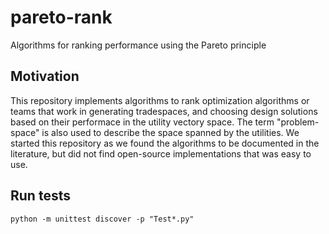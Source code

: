 # pareto-rank
Algorithms for ranking performance using the Pareto principle

## Motivation
This repository implements algorithms to rank optimization algorithms or teams that work in generating tradespaces, and choosing design solutions based on their performace in the utility vectory space. The term "problem-space" is also used to describe the space spanned by the utilities. We started this repository as we found the algorithms to be documented in the literature, but did not find open-source implementations that was easy to use.

## Run tests
```python -m unittest discover -p "Test*.py"```




